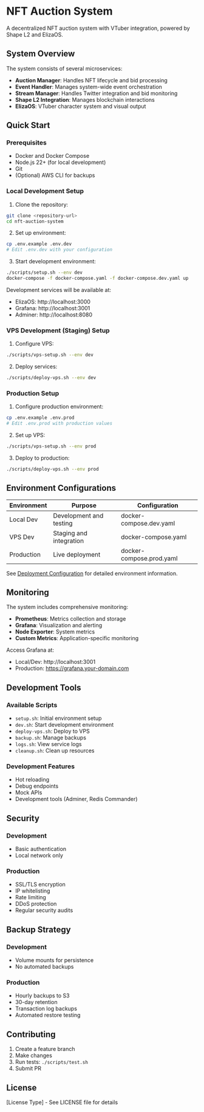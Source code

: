 # NFT Auction System

A decentralized NFT auction system with VTuber integration, powered by Shape L2 and ElizaOS.

## System Overview

The system consists of several microservices:
- **Auction Manager**: Handles NFT lifecycle and bid processing
- **Event Handler**: Manages system-wide event orchestration
- **Stream Manager**: Handles Twitter integration and bid monitoring
- **Shape L2 Integration**: Manages blockchain interactions
- **ElizaOS**: VTuber character system and visual output

## Quick Start

### Prerequisites
- Docker and Docker Compose
- Node.js 22+ (for local development)
- Git
- (Optional) AWS CLI for backups

### Local Development Setup

1. Clone the repository:
```bash
git clone <repository-url>
cd nft-auction-system
```

2. Set up environment:
```bash
cp .env.example .env.dev
# Edit .env.dev with your configuration
```

3. Start development environment:
```bash
./scripts/setup.sh --env dev
docker-compose -f docker-compose.yaml -f docker-compose.dev.yaml up
```

Development services will be available at:
- ElizaOS: http://localhost:3000
- Grafana: http://localhost:3001
- Adminer: http://localhost:8080

### VPS Development (Staging) Setup

1. Configure VPS:
```bash
./scripts/vps-setup.sh --env dev
```

2. Deploy services:
```bash
./scripts/deploy-vps.sh --env dev
```

### Production Setup

1. Configure production environment:
```bash
cp .env.example .env.prod
# Edit .env.prod with production values
```

2. Set up VPS:
```bash
./scripts/vps-setup.sh --env prod
```

3. Deploy to production:
```bash
./scripts/deploy-vps.sh --env prod
```

## Environment Configurations

| Environment | Purpose | Configuration |
|------------|---------|---------------|
| Local Dev | Development and testing | docker-compose.dev.yaml |
| VPS Dev | Staging and integration | docker-compose.yaml |
| Production | Live deployment | docker-compose.prod.yaml |

See [Deployment Configuration](docs/deployment-config.md) for detailed environment information.

## Monitoring

The system includes comprehensive monitoring:

- **Prometheus**: Metrics collection and storage
- **Grafana**: Visualization and alerting
- **Node Exporter**: System metrics
- **Custom Metrics**: Application-specific monitoring

Access Grafana at:
- Local/Dev: http://localhost:3001
- Production: https://grafana.your-domain.com

## Development Tools

### Available Scripts
- `setup.sh`: Initial environment setup
- `dev.sh`: Start development environment
- `deploy-vps.sh`: Deploy to VPS
- `backup.sh`: Manage backups
- `logs.sh`: View service logs
- `cleanup.sh`: Clean up resources

### Development Features
- Hot reloading
- Debug endpoints
- Mock APIs
- Development tools (Adminer, Redis Commander)

## Security

### Development
- Basic authentication
- Local network only

### Production
- SSL/TLS encryption
- IP whitelisting
- Rate limiting
- DDoS protection
- Regular security audits

## Backup Strategy

### Development
- Volume mounts for persistence
- No automated backups

### Production
- Hourly backups to S3
- 30-day retention
- Transaction log backups
- Automated restore testing

## Contributing

1. Create a feature branch
2. Make changes
3. Run tests: `./scripts/test.sh`
4. Submit PR

## License

[License Type] - See LICENSE file for details 